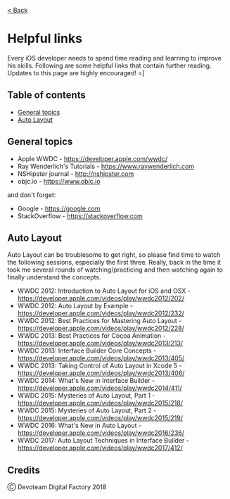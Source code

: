 [< Back](../README.md)

# Helpful links

Every iOS developer needs to spend time reading and learning to improve his skills. Following are some helpful links that contain further reading. Updates to this page are highly encouraged! =]

## Table of contents

* [General topics](#general-topics)
* [Auto Layout](#auto-layout)

## General topics

* Apple WWDC - https://developer.apple.com/wwdc/
* Ray Wenderlich's Tutorials - https://www.raywenderlich.com
* NSHipster journal - http://nshipster.com
* objc.io - https://www.objc.io

and don't forget:

* Google - https://google.com
* StackOverflow - https://stackoverflow.com

## Auto Layout

Auto Layout can be troublesome to get right, so please find time to watch the following sessions, especially the first three. Really, back in the time it took me several rounds of watching/practicing and then watching again to finally understand the concepts.

* WWDC 2012: Introduction to Auto Layout for iOS and OSX - https://developer.apple.com/videos/play/wwdc2012/202/
* WWDC 2012: Auto Layout by Example - https://developer.apple.com/videos/play/wwdc2012/232/
* WWDC 2012: Best Practices for Mastering Auto Layout - https://developer.apple.com/videos/play/wwdc2012/228/
* WWDC 2013: Best Practices for Cocoa Animation - https://developer.apple.com/videos/play/wwdc2013/213/
* WWDC 2013: Interface Builder Core Concepts - https://developer.apple.com/videos/play/wwdc2013/405/
* WWDC 2013: Taking Control of Auto Layout in Xcode 5 - https://developer.apple.com/videos/play/wwdc2013/406/
* WWDC 2014: What's New in Interface Builder - https://developer.apple.com/videos/play/wwdc2014/411/
* WWDC 2015: Mysteries of Auto Layout, Part 1 - https://developer.apple.com/videos/play/wwdc2015/218/
* WWDC 2015: Mysteries of Auto Layout, Part 2 - https://developer.apple.com/videos/play/wwdc2015/219/
* WWDC 2016: What's New in Auto Layout - https://developer.apple.com/videos/play/wwdc2016/236/
* WWDC 2017: Auto Layout Techniques in Interface Builder - https://developer.apple.com/videos/play/wwdc2017/412/

## Credits

Ⓒ Devoteam Digital Factory 2018

